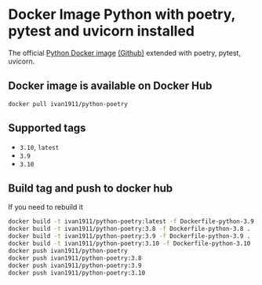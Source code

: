 
# Docker Image Python with poetry, pytest and uvicorn installed

The official [Python Docker image](https://hub.docker.com/_/python) [(Github)](https://github.com/docker-library/postgres) extended with poetry, pytest, uvicorn.

## Docker image is available on Docker Hub

`docker pull ivan1911/python-poetry`

## Supported tags

- `3.10`, `latest`
- `3.9`
- `3.10`

## Build tag and push to docker hub

If you need to rebuild it

```bash
docker build -t ivan1911/python-poetry:latest -f Dockerfile-python-3.9 .
docker build -t ivan1911/python-poetry:3.8 -f Dockerfile-python-3.8 .
docker build -t ivan1911/python-poetry:3.9 -f Dockerfile-python-3.9 .
docker build -t ivan1911/python-poetry:3.10 -f Dockerfile-python-3.10 .
docker push ivan1911/python-poetry
docker push ivan1911/python-poetry:3.8
docker push ivan1911/python-poetry:3.9
docker push ivan1911/python-poetry:3.10
```
